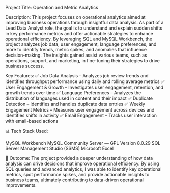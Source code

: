 Project Title: Operation and Metric Analytics

Description:
This project focuses on operational analytics aimed at improving business operations through insightful data analysis. As part of a Lead Data Analyst role, the goal is to understand and explain sudden shifts in key performance metrics and offer actionable strategies to enhance operational efficiency. By leveraging SQL and MySQL Workbench, the project analyzes job data, user engagement, language preferences, and more to identify trends, metric spikes, and anomalies that influence decision-making. The insights gained assist various teams, such as operations, support, and marketing, in fine-tuning their strategies to drive business success.

Key Features:
✅ Job Data Analysis – Analyzes job review trends and identifies throughput performance using daily and rolling average metrics
✅ User Engagement & Growth – Investigates user engagement, retention, and growth trends over time
✅ Language Preferences – Analyzes the distribution of languages used in content and their impact
✅ Duplicate Detection – Identifies and handles duplicate data entries
✅ Weekly Engagement Metrics – Measures user engagement across devices and identifies shifts in activity
✅ Email Engagement – Tracks user interaction with email-based actions

📊 Tech Stack Used:

MySQL Workbench
MySQL Community Server — GPL Version 8.0.29
SQL Server Management Studio (SSMS)
Microsoft Excel

🚀 Outcome:
The project provided a deeper understanding of how data analysis can drive decisions that improve operational efficiency. By using SQL queries and advanced analytics, I was able to identify key operational metrics, spot performance spikes, and provide actionable insights to business teams, ultimately contributing to data-driven operational improvements. 
